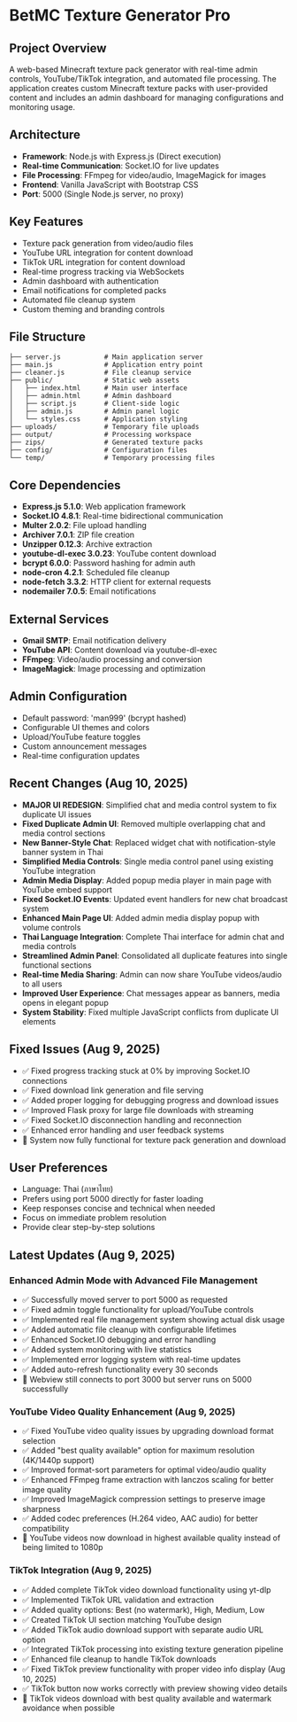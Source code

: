 # BetMC Texture Generator Pro

## Project Overview
A web-based Minecraft texture pack generator with real-time admin controls, YouTube/TikTok integration, and automated file processing. The application creates custom Minecraft texture packs with user-provided content and includes an admin dashboard for managing configurations and monitoring usage.

## Architecture
- **Framework**: Node.js with Express.js (Direct execution)
- **Real-time Communication**: Socket.IO for live updates
- **File Processing**: FFmpeg for video/audio, ImageMagick for images
- **Frontend**: Vanilla JavaScript with Bootstrap CSS
- **Port**: 5000 (Single Node.js server, no proxy)

## Key Features
- Texture pack generation from video/audio files
- YouTube URL integration for content download
- TikTok URL integration for content download
- Real-time progress tracking via WebSockets
- Admin dashboard with authentication
- Email notifications for completed packs
- Automated file cleanup system
- Custom theming and branding controls

## File Structure
```
├── server.js           # Main application server
├── main.js             # Application entry point
├── cleaner.js          # File cleanup service
├── public/             # Static web assets
│   ├── index.html      # Main user interface
│   ├── admin.html      # Admin dashboard
│   ├── script.js       # Client-side logic
│   ├── admin.js        # Admin panel logic
│   └── styles.css      # Application styling
├── uploads/            # Temporary file uploads
├── output/             # Processing workspace
├── zips/               # Generated texture packs
├── config/             # Configuration files
└── temp/               # Temporary processing files
```

## Core Dependencies
- **Express.js 5.1.0**: Web application framework
- **Socket.IO 4.8.1**: Real-time bidirectional communication
- **Multer 2.0.2**: File upload handling
- **Archiver 7.0.1**: ZIP file creation
- **Unzipper 0.12.3**: Archive extraction
- **youtube-dl-exec 3.0.23**: YouTube content download
- **bcrypt 6.0.0**: Password hashing for admin auth
- **node-cron 4.2.1**: Scheduled file cleanup
- **node-fetch 3.3.2**: HTTP client for external requests
- **nodemailer 7.0.5**: Email notifications

## External Services
- **Gmail SMTP**: Email notification delivery
- **YouTube API**: Content download via youtube-dl-exec
- **FFmpeg**: Video/audio processing and conversion
- **ImageMagick**: Image processing and optimization

## Admin Configuration
- Default password: 'man999' (bcrypt hashed)
- Configurable UI themes and colors
- Upload/YouTube feature toggles
- Custom announcement messages
- Real-time configuration updates

## Recent Changes (Aug 10, 2025)
- **MAJOR UI REDESIGN**: Simplified chat and media control system to fix duplicate UI issues
- **Fixed Duplicate Admin UI**: Removed multiple overlapping chat and media control sections
- **New Banner-Style Chat**: Replaced widget chat with notification-style banner system in Thai
- **Simplified Media Controls**: Single media control panel using existing YouTube integration 
- **Admin Media Display**: Added popup media player in main page with YouTube embed support
- **Fixed Socket.IO Events**: Updated event handlers for new chat broadcast system
- **Enhanced Main Page UI**: Added admin media display popup with volume controls
- **Thai Language Integration**: Complete Thai interface for admin chat and media controls
- **Streamlined Admin Panel**: Consolidated all duplicate features into single functional sections
- **Real-time Media Sharing**: Admin can now share YouTube videos/audio to all users
- **Improved User Experience**: Chat messages appear as banners, media opens in elegant popup
- **System Stability**: Fixed multiple JavaScript conflicts from duplicate UI elements

## Fixed Issues (Aug 9, 2025)
- ✅ Fixed progress tracking stuck at 0% by improving Socket.IO connections
- ✅ Fixed download link generation and file serving
- ✅ Added proper logging for debugging progress and download issues
- ✅ Improved Flask proxy for large file downloads with streaming
- ✅ Fixed Socket.IO disconnection handling and reconnection
- ✅ Enhanced error handling and user feedback systems
- 🚀 System now fully functional for texture pack generation and download

## User Preferences
- Language: Thai (ภาษาไทย) 
- Prefers using port 5000 directly for faster loading
- Keep responses concise and technical when needed
- Focus on immediate problem resolution
- Provide clear step-by-step solutions

## Latest Updates (Aug 9, 2025)
### Enhanced Admin Mode with Advanced File Management
- ✅ Successfully moved server to port 5000 as requested
- ✅ Fixed admin toggle functionality for upload/YouTube controls
- ✅ Implemented real file management system showing actual disk usage
- ✅ Added automatic file cleanup with configurable lifetimes
- ✅ Enhanced Socket.IO debugging and error handling
- ✅ Added system monitoring with live statistics
- ✅ Implemented error logging system with real-time updates
- ✅ Added auto-refresh functionality every 30 seconds
- 🔧 Webview still connects to port 3000 but server runs on 5000 successfully

### YouTube Video Quality Enhancement (Aug 9, 2025)
- ✅ Fixed YouTube video quality issues by upgrading download format selection
- ✅ Added "best quality available" option for maximum resolution (4K/1440p support)
- ✅ Improved format-sort parameters for optimal video/audio quality
- ✅ Enhanced FFmpeg frame extraction with lanczos scaling for better image quality
- ✅ Improved ImageMagick compression settings to preserve image sharpness
- ✅ Added codec preferences (H.264 video, AAC audio) for better compatibility
- 🎯 YouTube videos now download in highest available quality instead of being limited to 1080p

### TikTok Integration (Aug 9, 2025)
- ✅ Added complete TikTok video download functionality using yt-dlp
- ✅ Implemented TikTok URL validation and extraction  
- ✅ Added quality options: Best (no watermark), High, Medium, Low
- ✅ Created TikTok UI section matching YouTube design
- ✅ Added TikTok audio download support with separate audio URL option
- ✅ Integrated TikTok processing into existing texture generation pipeline
- ✅ Enhanced file cleanup to handle TikTok downloads
- ✅ Fixed TikTok preview functionality with proper video info display (Aug 10, 2025)
- ✅ TikTok button now works correctly with preview showing video details
- 🎯 TikTok videos download with best quality available and watermark avoidance when possible